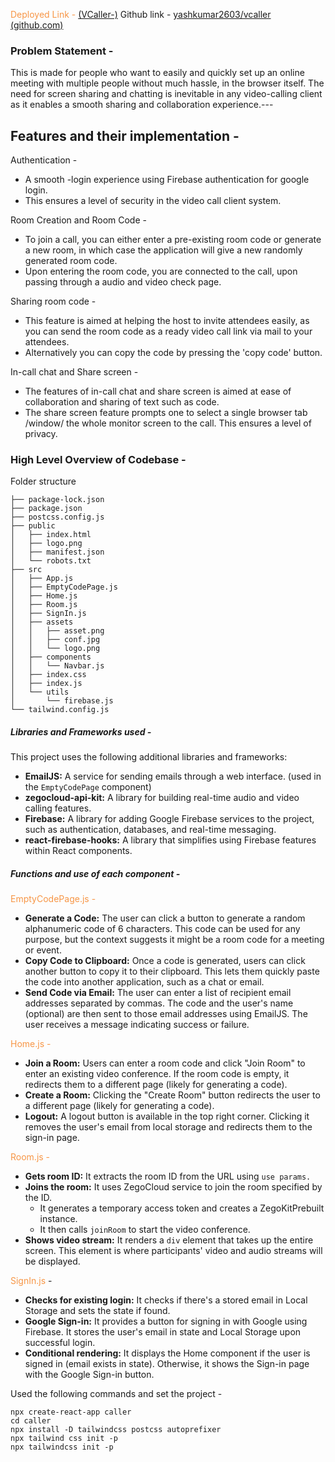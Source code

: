 <font color="#f79646">Deployed Link -</font> [(VCaller-)](https://vcaller-omega.vercel.app/)
Github link - [yashkumar2603/vcaller (github.com)](https://github.com/yashkumar2603/vcaller)

### Problem Statement - 
This is made for people who want to easily and quickly set up  an online meeting with multiple people without much hassle, in the browser itself.
The need for screen sharing and chatting is inevitable in any video-calling client as it enables a smooth sharing and collaboration experience.---

## Features and their implementation - 
Authentication - 
* A smooth -login experience using Firebase authentication for google login.
* This ensures a level of security in the video call client system.

Room Creation and Room Code -
* To join a call, you can either enter a pre-existing room code or generate a new room, in which case the application will give a new randomly generated room code.
* Upon entering the room code, you are connected to the call, upon passing through a audio and video check page.

Sharing room code - 
* This feature is aimed at helping the host to invite attendees easily, as you can send the room code as a ready video call link via mail to your attendees.
* Alternatively you can copy the code by pressing the 'copy code' button.

In-call chat and Share screen - 
- The features of in-call chat and share screen is aimed at ease of collaboration and sharing of text such as code. 
- The share screen feature prompts one to select a single browser tab /window/ the whole monitor screen to the call. This ensures a level of privacy.

### High Level Overview of Codebase -
Folder structure
```
├── package-lock.json
├── package.json
├── postcss.config.js
├── public
│   ├── index.html
│   ├── logo.png
│   ├── manifest.json
│   └── robots.txt
├── src
│   ├── App.js
│   ├── EmptyCodePage.js
│   ├── Home.js
│   ├── Room.js
│   ├── SignIn.js
│   ├── assets
│   │   ├── asset.png
│   │   ├── conf.jpg
│   │   └── logo.png
│   ├── components
│   │   └── Navbar.js
│   ├── index.css
│   ├── index.js
│   └── utils
│       └── firebase.js
└── tailwind.config.js
```

##### Libraries and Frameworks used - 
This project uses the following additional libraries and frameworks:

- **EmailJS:** A service for sending emails through a web interface. (used in the `EmptyCodePage` component)
- **zegocloud-api-kit:** A library for building real-time audio and video calling features.
- **Firebase:** A library for adding Google Firebase services to the project, such as authentication, databases, and real-time messaging.
- **react-firebase-hooks:** A library that simplifies using Firebase features within React components.

##### Functions and use of each component - 
<font color="#f79646">EmptyCodePage.js -</font>
- **Generate a Code:** The user can click a button to generate a random alphanumeric code of 6 characters. This code can be used for any purpose, but the context suggests it might be a room code for a meeting or event.
- **Copy Code to Clipboard:** Once a code is generated, users can click another button to copy it to their clipboard. This lets them quickly paste the code into another application, such as a chat or email.
- **Send Code via Email:** The user can enter a list of recipient email addresses separated by commas. The code and the user's name (optional) are then sent to those email addresses using EmailJS. The user receives a message indicating success or failure.
  
<font color="#f79646">Home.js -</font>
- **Join a Room:** Users can enter a room code and click "Join Room" to enter an existing video conference. If the room code is empty, it redirects them to a different page (likely for generating a code).
- **Create a Room:** Clicking the "Create Room" button redirects the user to a different page (likely for generating a code).
- **Logout:** A logout button is available in the top right corner. Clicking it removes the user's email from local storage and redirects them to the sign-in page.

<font color="#f79646">Room.js - </font>
- **Gets room ID:** It extracts the room ID from the URL using `use params.`
- **Joins the room:** It uses ZegoCloud service to join the room specified by the ID.
    - It generates a temporary access token and creates a ZegoKitPrebuilt instance.
    - It then calls `joinRoom` to start the video conference.
- **Shows video stream:** It renders a `div` element that takes up the entire screen. This element is where participants' video and audio streams will be displayed.

<font color="#f79646">SignIn.js</font> -
- **Checks for existing login:** It checks if there's a stored email in Local Storage and sets the state if found.
- **Google Sign-in:** It provides a button for signing in with Google using Firebase. It stores the user's email in state and Local Storage upon successful login.
- **Conditional rendering:** It displays the Home component if the user is signed in (email exists in state). Otherwise, it shows the Sign-in page with the Google Sign-in button.

Used the following commands and set the project - 
``` shell
npx create-react-app caller
cd caller
npx install -D tailwindcss postcss autoprefixer
npx tailwind css init -p
npx tailwindcss init -p
```


